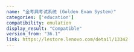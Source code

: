 ```yaml
---
name: "金考典考试系统 (Golden Exam System)"
categories: ['education']
compatibility: emulation
display_result: "Compatible"
version_from: "36.1"
link: https://lestore.lenovo.com/detail/13342
---
```

